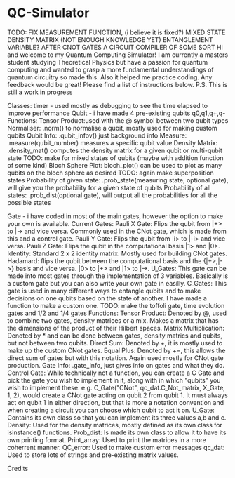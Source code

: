 # QC-Simulator
TODO: FIX MEASUREMENT FUNCTION, (i believe it is fixed?)
MIXED STATE DENSITY MATRIX (NOT ENOUGH KNOWLEDGE YET)
ENTANGLEMENT VARIABLE? AFTER CNOT GATES
A CIRCUIT COMPILER OF SOME SORT
Hi and welcome to my Quantum Computing Simulator! I am currently a masters student studying Theoretical Physics but have a passion for quantum computing and wanted to grasp a more fundamental understandings of quantum circuitry so made this. Also it helped me practice coding. Any feedback would be great! Please find a list of instructions below. P.S. This is still a work in progress

Classes:
timer - used mostly as debugging to see the time elapsed to improve performance
Qubit - i have made 4 pre-existing qubits q0,q1,q+,q-
        Functions:
            Tensor Product:used with the @ symbol between two qubit types
            Normaliser: .norm() to normalise a qubit, mostly used for making custom qubits
            Qubit Info: .qubit_infov() just background info
            Measure: .measure(qubit_number) measures a specific qubit value
            Density Matrix: .density_mat() computes the density matrix for a given qubit or multi-qubit state TODO: make for mixed states of qubits (maybe with addition function of some kind)
            Bloch Sphere Plot: bloch_plot() can be used to plot as many qubits on the bloch sphere as desired TODO: again make superposition states
            Probability of given state: .prob_state(measuring state, optional gate), will give you the probability for a given state of qubits
            Probability of all states: .prob_dist(optional gate), will output all the probabilities for all the possible states
            
Gate - i have coded in most of the main gates, however the option to make your own is available.
        Current Gates:
            Pauli X Gate: Flips the qubit from |+> to |-> and vice versa. Commonly used in the CNot gate, which is made from this and a control gate.
            Pauli Y Gate: Flips the qubit from |i> to |-i> and vice versa.
            Pauli Z Gate: Flips the qubit in the computational basis |1> and |0>.
            Identity: Standard 2 x 2 identity matrix. Mostly used for building CNot gates.
            Hadamard: flips the qubit between the computational basis and the {|+>,|->} basis and vice versa. |0> to |+> and |1> to |->.
            U_Gates: This gate can be made into most gates through the implementation of 3 variables. Basically is a custom gate but you can also write your own gate in easilly.
            C_Gates: This gate is used in many different ways to entangle qubits and to make decisions on one qubits based on the state of another. I have made a function to make a custom one.
            TODO: make the toffoli gate, time evolution gates and 1/2 and 1/4 gates
        Functions:
            Tensor Product: Denoted by @, used to combine two gates, density matrices or a mix. Makes a matrix that has the dimensions of the product of their Hilbert spaces.
            Matrix Multiplication: Denoted by * and can be done between gates, density matrics and qubits, but not between two qubits.
            Direct Sum: Denoted by +, it is mostly used to make up the custom CNot gates.
            Equal Plus: Denoted by +=, this allows the direct sum of gates but with this notation. Again used mostly for CNot gate production.
            Gate Info: .gate_info, just gives info on gates and what they do.
Control Gate: While technically not a function, you can create a C Gate and pick the gate you wish to implement in it, along with in which "qubits" you wish to implement these. e.g. 
C_Gate("CNot", qc_dat.C_Not_matrix, X_Gate, 1, 2), would create a CNot gate acting on qubit 2 from qubit 1. It must always act on qubit 1 in either direction, but that is more a notation convention and when creating a circuit you can choose which qubit to act it on.
U_Gate: Contains its own class so that you can implement its three values a,b and c.
Density: Used for the density matrices, mostly defined as its own class for isinstance() functions.
Prob_dist: Is made its own class to allow it to have its own printing format.
Print_array: Used to print the matrices in a more coherrent manner.
QC_error: Used to make custom error messages
qc_dat: Used to store lots of strings and pre-existing matrix values.



Credits
